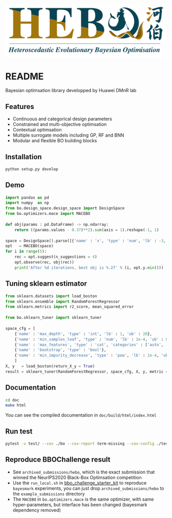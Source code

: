 ![](hebo.png)

# README

Bayesian optimsation library developped by Huawei DMnR lab

## Features

- Continuous and categorical design parameters
- Constrained and multi-objective optimsation
- Contextual optimsation
- Multiple surrogate models including GP, RF and BNN 
- Modular and flexible BO building blocks

## Installation

```bash
python setup.py develop
```

## Demo

```python
import pandas as pd
import numpy  as np
from bo.design_space.design_space import DesignSpace
from bo.optimizers.mace import MACEBO

def obj(params : pd.DataFrame) -> np.ndarray:
    return ((params.values - 0.37)**2).sum(axis = 1).reshape(-1, 1)
        
space = DesignSpace().parse([{'name' : 'x', 'type' : 'num', 'lb' : -3, 'ub' : 3}])
opt   = MACEBO(space)
for i in range(5):
    rec = opt.suggest(n_suggestions = 4)
    opt.observe(rec, obj(rec))
    print('After %d iterations, best obj is %.2f' % (i, opt.y.min()))
```

## Tuning sklearn estimator

```python
from sklearn.datasets import load_boston
from sklearn.ensemble import RandomForestRegressor
from sklearn.metrics import r2_score, mean_squared_error

from bo.sklearn_tuner import sklearn_tuner

space_cfg = [
    {'name' : 'max_depth', 'type' : 'int', 'lb' : 1, 'ub' : 20},
    {'name' : 'min_samples_leaf', 'type' : 'num', 'lb' : 1e-4, 'ub' : 0.5},
    {'name' : 'max_features', 'type' : 'cat', 'categories' : ['auto', 'sqrt', 'log2']},
    {'name' : 'bootstrap', 'type' : 'bool'},
    {'name' : 'min_impurity_decrease', 'type' : 'pow', 'lb' : 1e-4, 'ub' : 1.0},
    ]
X, y   = load_boston(return_X_y = True)
result = sklearn_tuner(RandomForestRegressor, space_cfg, X, y, metric = r2_score, max_iter = 16)
```

## Documentation

```bash
cd doc
make html
```

You can see the compiled documentation in `doc/build/html/index.html`

## Run test

```bash
pytest -v test/ --cov ./bo --cov-report term-missing --cov-config ./test/.coveragerc
```

## Reproduce BBOChallenge result

- See `archived_submissions/hebo`, which is the exact submission that winned the NeurIPS2020 Black-Box Optimsation competition
- Use the `run_local.sh` in [bbo_challenge_starter_kit](https://github.com/rdturnermtl/bbo_challenge_starter_kit/) to reproduce `bayesmark` experiments, you can just drop `archived_submissions/hebo` to the `example_submissions` directory
- The `MACEBO` in `bo.optimizers.mace` is the same optimizer, with same hyper-parameters, but interface has been changed (bayesmark dependency removed)
